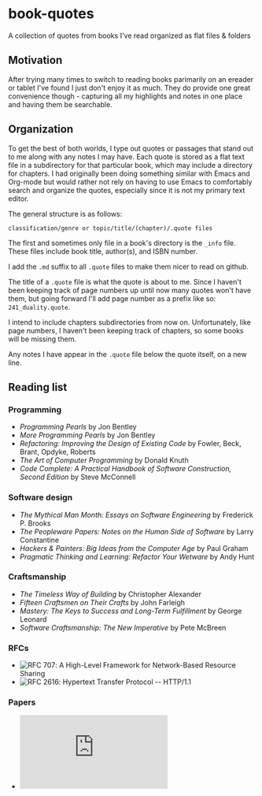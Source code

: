 # book-quotes
A collection of quotes from books I've read organized as flat files & folders

## Motivation
After trying many times to switch to reading books parimarily on an ereader or tablet I've found I just don't enjoy it as much. They do provide one great convenience though - capturing all my highlights and notes in one place and having them be searchable.

## Organization
To get the best of both worlds, I type out quotes or passages that stand out to me along with any notes I may have. Each quote is stored as a flat text file in a subdirectory for that particular book, which may include a directory for chapters. I had originally been doing something similar with Emacs and Org-mode but would rather not rely on having to use Emacs to comfortably search and organize the quotes, especially since it is not my primary text editor.

The general structure is as follows:

`classification/genre or topic/title/(chapter)/.quote files`

The first and sometimes only file in a book's directory is the `_info` file. These files include book title, author(s), and ISBN number.

I add the `.md` suffix to all `.quote` files to make them nicer to read on github.

The title of a `.quote` file is what the quote is about to me. Since I haven't been keeping track of page numbers up until now many quotes won't have them, but going forward I'll add page number as a prefix like so: `241_duality.quote`.

I intend to include chapters subdirectories from now on. Unfortunately, like page numbers, I haven't been keeping track of chapters, so some books will be missing them.

Any notes I have appear in the `.quote` file below the quote itself, on a new line.

## Reading list

### Programming

* _Programming Pearls_ by Jon Bentley
* _More Programming Pearls_ by Jon Bentley
* _Refactoring: Improving the Design of Existing Code_ by Fowler, Beck, Brant, Opdyke, Roberts
* _The Art of Computer Programming_ by Donald Knuth
* _Code Complete: A Practical Handbook of Software Construction, Second Edition_ by Steve McConnell

### Software design

* _The Mythical Man Month: Essays on Software Engineering_ by Frederick P. Brooks
* _The Peopleware Papers: Notes on the Human Side of Software_ by Larry Constantine
* _Hackers & Painters: Big Ideas from the Computer Age_ by Paul Graham
* _Pragmatic Thinking and Learning: Refactor Your Wetware_ by Andy Hunt

### Craftsmanship

* _The Timeless Way of Building_ by Christopher Alexander
* _Fifteen Craftsmen on Their Crafts_ by John Farleigh
* _Mastery: The Keys to Success and Long-Term Fulfillment_ by George Leonard
* _Software Craftsmanship: The New Imperative_ by Pete McBreen

### RFCs

* ![RFC 707](https://tools.ietf.org/html/rfc707): A High-Level Framework for Network-Based Resource Sharing
* ![RFC 2616](https://tools.ietf.org/html/rfc2616): Hypertext Transfer Protocol -- HTTP/1.1

### Papers

* ![The Five Orders of Ignorance](http://www.la-acm.org/Archives/laacm0512-Article%2002%20The%205%20Orders%20of%20Ignorance%20OCT%202000.pdf)

